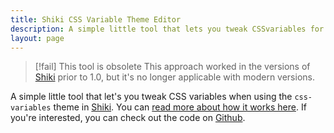 ```yaml
---
title: Shiki CSS Variable Theme Editor
description: A simple little tool that lets you tweak CSSvariables for the Shiki syntax highligher.
layout: page
---
```


<script>
	import ShikiThemeCreator from './editor.svelte';
</script>

> [!fail] This tool is obsolete
> This approach worked in the versions of [Shiki][] prior to 1.0, but it's no longer applicable with modern versions.

A simple little tool that let's you tweak CSS variables when using the `css-variables` theme in [Shiki](). You can [read more about how it works here](/writing/creating-custom-shiki-themes). If you're interested, you can check out the code on [Github](https://github.com/stevekinney/stevekinney.net/tree/main/src/routes/tools/shiki-theme-editor).

<ShikiThemeCreator />

[Shiki]: https://shiki.matsu.io/
